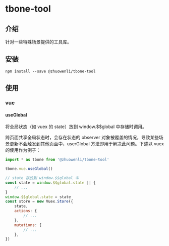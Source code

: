 # tbone-tool

## 介绍

针对一些特殊场景提供的工具库。

## 安装

```
npm install --save @zhuowenli/tbone-tool
```

## 使用

### vue

#### useGlobal

将全局状态（如 vuex 的 state）放到 window.$$global 中存储时调用。

跨页面共享全局状态时，会存在状态的 observer 对象被覆盖的情况，导致某些场景更新不会触发到其他页面中，userGlobal 方法即用于解决此问题。下述以 vuex 的使用作为例子：

```js
import * as tbone from '@zhuowenli/tbone-tool'

tbone.vue.useGlobal()

// state 存放到 window.$$global 中
const state = window.$$global.state || {
    // ...
}
window.$$global.state = state
const store = new Vuex.Store({
    state,
    actions: {
        // ...
    },
    mutations: {
        // ...
    },
})
```
